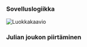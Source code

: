 ### Sovelluslogiikka

![Luokkakaavio](https://github.com/oskarTom/ot-harjoitustyo/blob/master/images/Luokkakaavio.png)

### Julian joukon piirtäminen
